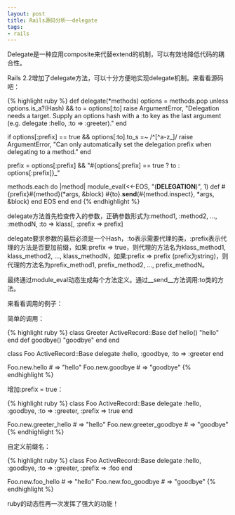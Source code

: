 ```yaml
---
layout: post
title: Rails源码分析——delegate
tags:
- rails
---
```

Delegate是一种应用composite来代替extend的机制，可以有效地降低代码的耦合性。

Rails 2.2增加了delegate方法，可以十分方便地实现delegate机制。来看看源码吧：

{% highlight ruby %}
def delegate(*methods)
  options = methods.pop
  unless options.is_a?(Hash) && to = options[:to]
    raise ArgumentError, "Delegation needs a target. Supply an options hash with a :to key as the last argument (e.g. delegate :hello, :to => :greeter)."
  end

  if options[:prefix] == true && options[:to].to_s =~ /^[^a-z_]/
    raise ArgumentError, "Can only automatically set the delegation prefix when delegating to a method."
  end

  prefix = options[:prefix] && "#{options[:prefix] == true ? to : options[:prefix]}_"

  methods.each do |method|
    module_eval(<<-EOS, "(__DELEGATION__)", 1)
      def #{prefix}#{method}(*args, &block)
        #{to}.__send__(#{method.inspect}, *args, &block)
      end
    EOS
  end
end
{% endhighlight %}

delegate方法首先检查传入的参数，正确参数形式为:method1, :method2, ..., :methodN, :to => klass[, :prefix => prefix]

delegate要求参数的最后必须是一个Hash，:to表示需要代理的类，:prefix表示代理的方法是否要加前缀，如果:prefix => true，则代理的方法名为klass_method1, klass_method2, ..., klass_methodN，如果:prefix => prefix (prefix为string)，则代理的方法名为prefix_method1, prefix_method2, ..., prefix_methodN。

最终通过module_eval动态生成每个方法定义。通过__send__方法调用:to类的方法。

来看看调用的例子：

简单的调用：

{% highlight ruby %}
class Greeter  ActiveRecord::Base
  def hello()   "hello"   end
  def goodbye() "goodbye" end
end

class Foo  ActiveRecord::Base
  delegate :hello, :goodbye, :to => :greeter
end

Foo.new.hello   # => "hello"
Foo.new.goodbye # => "goodbye"
{% endhighlight %}

增加:prefix = true：

{% highlight ruby %}
class Foo  ActiveRecord::Base
  delegate :hello, :goodbye, :to => :greeter, :prefix => true
end

Foo.new.greeter_hello   # => "hello"
Foo.new.greeter_goodbye # => "goodbye"
{% endhighlight %}

自定义前缀名：

{% highlight ruby %}
class Foo  ActiveRecord::Base
  delegate :hello, :goodbye, :to => :greeter, :prefix => :foo
end

Foo.new.foo_hello   # => "hello"
Foo.new.foo_goodbye # => "goodbye"
{% endhighlight %}

ruby的动态性再一次发挥了强大的功能！

